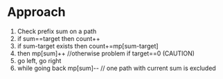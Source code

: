 # Approach
1. Check prefix sum on a path
2. if sum==target then count++
3. if sum-target exists then count+=mp[sum-target]
4. then mp[sum]++ //otherwise problem if target==0 (CAUTION)
5. go left, go right
6. while going back mp[sum]-- // one path with current sum is excluded